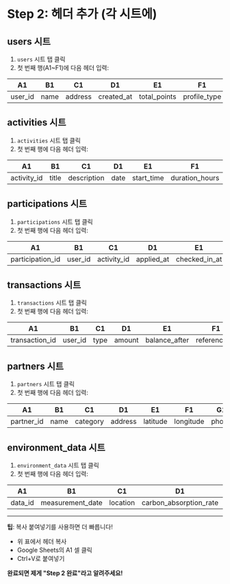 # Step 2: 헤더 추가 (각 시트에)

## users 시트

1. `users` 시트 탭 클릭
2. 첫 번째 행(A1~F1)에 다음 헤더 입력:

| A1 | B1 | C1 | D1 | E1 | F1 |
|----|----|----|----|----|-----|
| user_id | name | address | created_at | total_points | profile_type |

## activities 시트

1. `activities` 시트 탭 클릭
2. 첫 번째 행에 다음 헤더 입력:

| A1 | B1 | C1 | D1 | E1 | F1 | G1 | H1 | I1 | J1 | K1 | L1 | M1 |
|----|----|----|----|----|----|----|----|----|----|----|----|----|
| activity_id | title | description | date | start_time | duration_hours | location_name | latitude | longitude | max_participants | points_per_hour | image_url | status |

## participations 시트

1. `participations` 시트 탭 클릭
2. 첫 번째 행에 다음 헤더 입력:

| A1 | B1 | C1 | D1 | E1 | F1 | G1 | H1 | I1 |
|----|----|----|----|----|----|----|----|-----|
| participation_id | user_id | activity_id | applied_at | checked_in_at | verified_at | actual_hours | earned_points | status |

## transactions 시트

1. `transactions` 시트 탭 클릭
2. 첫 번째 행에 다음 헤더 입력:

| A1 | B1 | C1 | D1 | E1 | F1 | G1 | H1 |
|----|----|----|----|----|----|----|-----|
| transaction_id | user_id | type | amount | balance_after | reference_id | description | created_at |

## partners 시트

1. `partners` 시트 탭 클릭
2. 첫 번째 행에 다음 헤더 입력:

| A1 | B1 | C1 | D1 | E1 | F1 | G1 | H1 | I1 | J1 |
|----|----|----|----|----|----|----|----|----|----|
| partner_id | name | category | address | latitude | longitude | phone | description | image_url | status |

## environment_data 시트

1. `environment_data` 시트 탭 클릭
2. 첫 번째 행에 다음 헤더 입력:

| A1 | B1 | C1 | D1 | E1 | F1 | G1 | H1 |
|----|----|----|----|----|----|----|----|
| data_id | measurement_date | location | carbon_absorption_rate | vegetation_area | biodiversity_index | improvement_rate | notes |

---

**팁**: 복사 붙여넣기를 사용하면 더 빠릅니다!
- 위 표에서 헤더 복사
- Google Sheets의 A1 셀 클릭
- Ctrl+V로 붙여넣기

**완료되면 제게 "Step 2 완료"라고 알려주세요!**
